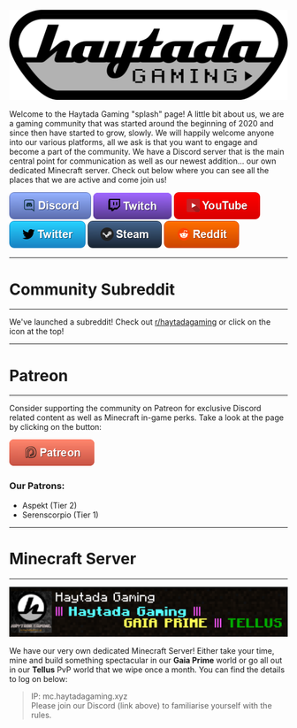 ![Haytada Gaming](HaytadaGaming.png)  


Welcome to the Haytada Gaming "splash" page! A little bit about us, we are a gaming community that was started around the beginning of 2020 and since then have started to grow, slowly. We will happily welcome anyone into our various platforms, all we ask is that you want to engage and become a part of the community. We have a Discord server that is the main central point for communication as well as our newest addition... our own dedicated Minecraft server. Check out below where you can see all the places that we are active and come join us!  
  
  
[![Discord](Discord.png)](https://discord.gg/GrQgQTS)
[![Twitch](Twitch.png)](https://twitch.tv/haytada)
[![YouTube](YouTube.png)](https://www.youtube.com/channel/UCq47SvfvPnVSp7m5DLXZW7Q)
[![Twitter](Twitter.png)](https://www.twitter.com/haytadagaming)
[![Steam](Steam.png)](https://steamcommunity.com/groups/haytada)
[![Reddit](Reddit.png)](https://www.reddit.com/r/haytadagaming/)

----

# Community Subreddit

----

We've launched a subreddit! Check out [r/haytadagaming](https://www.reddit.com/r/haytadagaming/) or click on the icon at the top!

----

# Patreon

----

Consider supporting the community on Patreon for exclusive Discord related content as well as Minecraft in-game perks. Take a look at the page by clicking on the button:

[![Patreon](Patreon.png)](https://www.patreon.com/haytada)

### Our Patrons:

- Aspekt (Tier 2)
- Serenscorpio (Tier 1)

----

# Minecraft Server

----

![Minecraft](Minecraft.png)  

We have our very own dedicated Minecraft Server! Either take your time, mine and build something spectacular in our **Gaia Prime** world or go all out in our **Tellus** PvP world that we wipe once a month. You can find the details to log on below:  

> IP: mc.haytadagaming.xyz  
> Please join our Discord (link above) to familiarise yourself with the rules. 
